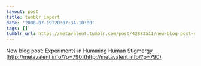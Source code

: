 ```yaml
---
layout: post
title: tumblr_import
date: '2008-07-19T20:07:34-10:00'
tags: []
tumblr_url: https://metavalent.tumblr.com/post/42883511/new-blog-post-experiments-in-humming-human
---
```

New blog post: Experiments in Humming Human Stigmergy [http://metavalent.info/?p=790](http://metavalent.info/?p=790)

